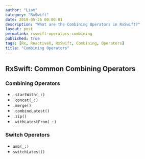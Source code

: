 ```yaml
---
author: "Liam"
category: "RxSwift"
date: 2019-05-26 00:00:01
description: "What are the Combining Operators in RxSwift?"
layout: post
permalink: rxswift-operators-combining
published: true
tags: [Rx, ReactiveX, RxSwift, Combining, Operators]
title: "Combining Operators"
---
```


## RxSwift: Common Combining Operators

### Combining Operators
- `.startWith(_:)`
- `.concat(_:)`
- `.merge()`
- `.combineLatest()`
- `.zip()`
- `.withLatestFrom(_:)`

### Switch Operators
- `amb(_:)`
- `switchLatest()`
